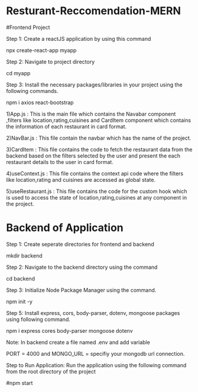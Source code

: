 # Resturant-Reccomendation-MERN

#Frontend Project

Step 1: Create a reactJS application by using this command

npx create-react-app myapp

Step 2: Navigate to project directory

cd myapp

Step 3: Install the necessary packages/libraries in your project using the following commands.

npm i axios react-bootstrap

1)App.js : This is the main file which contains the Navabar component ,filters like location,rating,cuisines and CardItem component which contains the information of each restaurant in card format.

2)NavBar.js : This file contain the navbar which has the name of the project.

3)CardItem : This file contains the code to fetch the restaurant data from the backend based on the filters selected by the user and present the each restaurant details to the user in card format.

4)useContext.js : This file contains the context api code where the filters like location,rating and cuisines are accessed as global state.

5)useRestaurant.js : This file contains the code for the custom hook which is used to access the state of location,rating,cuisines at any component in the project.



 # Backend of Application
 
Step 1: Create seperate directories for frontend and backend

mkdir backend

Step 2: Navigate to the backend directory using the command

cd backend

Step 3: Initialize Node Package Manager using the command.

npm init -y

Step 5: Install express, cors, body-parser, dotenv, mongoose packages using following command.

npm i express cores body-parser mongoose dotenv

Note: In backend create a file named .env and add variable

PORT = 4000 and MONGO_URL = specifiy your mongodb url connection.


Step to Run Application: Run the application using the following command from the root directory of the project

#npm start
